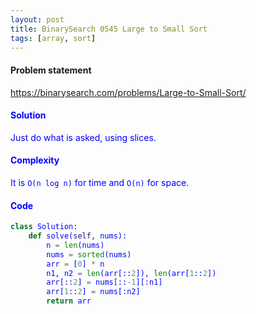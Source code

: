 ```yaml
---
layout: post
title: BinarySearch 0545 Large to Small Sort
tags: [array, sort]
---
```


#### Problem statement

<a href="https://binarysearch.com/problems/Large-to-Small-Sort/"> <font color = blue>https://binarysearch.com/problems/Large-to-Small-Sort/

#### Solution
Just do what is asked, using slices.

#### Complexity
It is `O(n log n)` for time and `O(n)` for space.

#### Code
```python
class Solution:
    def solve(self, nums):
        n = len(nums)
        nums = sorted(nums)
        arr = [0] * n
        n1, n2 = len(arr[::2]), len(arr[1::2])
        arr[::2] = nums[::-1][:n1]
        arr[1::2] = nums[:n2]
        return arr

```
